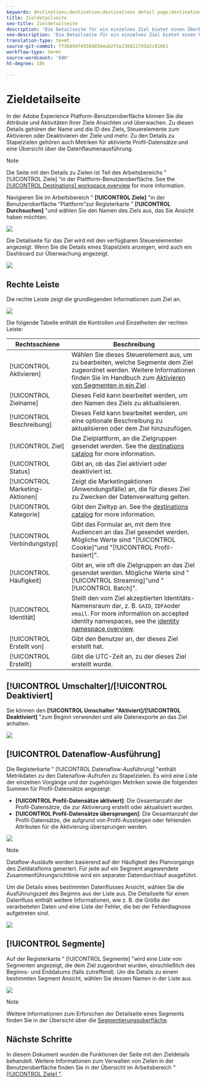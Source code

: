 ```yaml
---
keywords: destinations;destination;destinations detail page;destinations details page
title: Zieldetailseite
seo-title: Zieldetailseite
description: 'Die Detailseite für ein einzelnes Ziel bietet einen Überblick über die Zieldetails, wie den Zielnamen, die Kennung, die dem Ziel zugeordneten Segmente und die Steuerelemente zum Bearbeiten der Aktivierung sowie zum Aktivieren und Deaktivieren des Datenflusses. '
seo-description: 'Die Detailseite für ein einzelnes Ziel bietet einen Überblick über die Zieldetails, wie den Zielnamen, die Kennung, die dem Ziel zugeordneten Segmente und die Steuerelemente zum Bearbeiten der Aktivierung sowie zum Aktivieren und Deaktivieren des Datenflusses. '
translation-type: tm+mt
source-git-commit: ff36899f455848584ab2f5e236812795d2c81681
workflow-type: tm+mt
source-wordcount: '680'
ht-degree: 18%

---
```



# Zieldetailseite

In der Adobe Experience Platform-Benutzeroberfläche können Sie die Attribute und Aktivitäten Ihrer Ziele Ansichten und überwachen. Zu diesen Details gehören der Name und die ID des Ziels, Steuerelemente zum Aktivieren oder Deaktivieren der Ziele und mehr. Zu den Details zu Stapelzielen gehören auch Metriken für aktivierte Profil-Datensätze und eine Übersicht über die Datenflaumenausführung.

>[!NOTE]
>
>Die Seite mit den Details zu Zielen ist Teil des Arbeitsbereichs &quot; [!UICONTROL Ziele] &quot;in der Plattform-Benutzeroberfläche. See the [[!UICONTROL Destinations] workspace overview](./destinations-workspace.md) for more information.

Navigieren Sie im Arbeitsbereich &quot; **[!UICONTROL Ziele]** &quot;in der Benutzeroberfläche &quot;Plattform&quot;zur Registerkarte &quot; **[!UICONTROL Durchsuchen]** &quot;und wählen Sie den Namen des Ziels aus, das Sie Ansicht haben möchten.

![](./assets/details-page/select-destination.png)

Die Detailseite für das Ziel wird mit den verfügbaren Steuerelementen angezeigt. Wenn Sie die Details eines Stapelziels anzeigen, wird auch ein Dashboard zur Überwachung angezeigt.

![](./assets/details-page/details.png)

## Rechte Leiste

Die rechte Leiste zeigt die grundlegenden Informationen zum Ziel an.

![](./assets/details-page/right-rail.png)

Die folgende Tabelle enthält die Kontrollen und Einzelheiten der rechten Leiste:

| Rechtsschiene | Beschreibung |
| --- | --- |
| [!UICONTROL Aktivieren] | Wählen Sie dieses Steuerelement aus, um zu bearbeiten, welche Segmente dem Ziel zugeordnet werden. Weitere Informationen finden Sie im Handbuch zum [Aktivieren von Segmenten in ein Ziel](/help/rtcdp/destinations/activate-destinations.md) . |
| [!UICONTROL Zielname] | Dieses Feld kann bearbeitet werden, um den Namen des Ziels zu aktualisieren. |
| [!UICONTROL Beschreibung] | Dieses Feld kann bearbeitet werden, um eine optionale Beschreibung zu aktualisieren oder dem Ziel hinzuzufügen. |
| [!UICONTROL Ziel] | Die Zielplattform, an die Zielgruppen gesendet werden. See the [destinations catalog](./destinations-catalog.md) for more information. |
| [!UICONTROL Status] | Gibt an, ob das Ziel aktiviert oder deaktiviert ist. |
| [!UICONTROL Marketing-Aktionen] | Zeigt die Marketingaktionen (Anwendungsfälle) an, die für dieses Ziel zu Zwecken der Datenverwaltung gelten. |
| [!UICONTROL Kategorie] | Gibt den Zieltyp an. See the [destinations catalog](./destinations-catalog.md) for more information. |
| [!UICONTROL Verbindungstyp] | Gibt das Formular an, mit dem Ihre Audiencen an das Ziel gesendet werden. Mögliche Werte sind &quot;[!UICONTROL Cookie]&quot;und &quot;[!UICONTROL Profil-basiert]&quot;. |
| [!UICONTROL Häufigkeit] | Gibt an, wie oft die Zielgruppen an das Ziel gesendet werden. Mögliche Werte sind &quot;[!UICONTROL Streaming]&quot;und &quot;[!UICONTROL Batch]&quot;. |
| [!UICONTROL Identität] | Stellt den vom Ziel akzeptierten Identitäts-Namensraum dar, z. B. `GAID`, `IDFA`oder `email`. For more information on accepted identity namespaces, see the [identity namespace overview](../../identity-service/namespaces.md). |
| [!UICONTROL Erstellt von] | Gibt den Benutzer an, der dieses Ziel erstellt hat. |
| [!UICONTROL Erstellt] | Gibt die UTC-Zeit an, zu der dieses Ziel erstellt wurde. |

## [!UICONTROL Umschalter]/[!UICONTROL Deaktiviert]

Sie können den **[!UICONTROL Umschalter &quot;Aktiviert]/[!UICONTROL Deaktiviert]** &quot;zum Beginn verwenden und alle Datenexporte an das Ziel anhalten.

![](./assets/details-page/enable-disable.png)

## [!UICONTROL Datenaflow-Ausführung]

Die Registerkarte &quot; [!UICONTROL Datenaflow-Ausführung] &quot;enthält Metrikdaten zu den Datenaflow-Aufrufen zu Stapelzielen. Es wird eine Liste der einzelnen Vorgänge und der zugehörigen Metriken sowie die folgenden Summen für Profil-Datensätze angezeigt:

* **[!UICONTROL Profil-Datensätze aktiviert]**: Die Gesamtanzahl der Profil-Datensätze, die zur Aktivierung erstellt oder aktualisiert wurden.
* **[!UICONTROL Profil-Datensätze übersprungen]**:  Die Gesamtanzahl der Profil-Datensätze, die aufgrund von Profil-Ausstiegen oder fehlenden Attributen für die Aktivierung übersprungen werden.

![](./assets/details-page/dataflow-runs.png)

>[!NOTE]
>
>Dataflow-Ausläufe werden basierend auf der Häufigkeit des Planvorgangs des Zieldatafloms generiert. Für jede auf ein Segment angewendete Zusammenführungsrichtlinie wird ein separater Datendurchlauf ausgeführt.

Um die Details eines bestimmten Datenflusses Ansicht, wählen Sie die Ausführungszeit des Beginns aus der Liste aus. Die Detailseite für einen Datenfluss enthält weitere Informationen, wie z. B. die Größe der verarbeiteten Daten und eine Liste der Fehler, die bei der Fehlerdiagnose aufgetreten sind.

![](./assets/details-page/dataflow.png)

## [!UICONTROL Segmente]

Auf der Registerkarte &quot; [!UICONTROL Segmente] &quot;wird eine Liste von Segmenten angezeigt, die dem Ziel zugeordnet wurden, einschließlich des Beginns- und Enddatums (falls zutreffend). Um die Details zu einem bestimmten Segment Ansicht, wählen Sie dessen Namen in der Liste aus.

![](./assets/details-page/segments.png)

>[!NOTE]
>
>Weitere Informationen zum Erforschen der Detailseite eines Segments finden Sie in der Übersicht über die [Segmentierungsoberfläche](../../segmentation/ui/overview.md#segment-details).

## Nächste Schritte

In diesem Dokument wurden die Funktionen der Seite mit den Zieldetails behandelt. Weitere Informationen zum Verwalten von Zielen in der Benutzeroberfläche finden Sie in der Übersicht im Arbeitsbereich &quot; [[!UICONTROL Ziele] &quot;](./destinations-workspace.md).